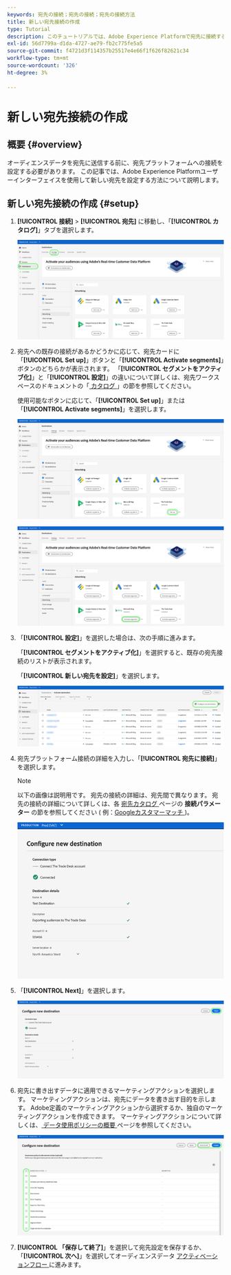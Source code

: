 ```yaml
---
keywords: 宛先の接続；宛先の接続；宛先の接続方法
title: 新しい宛先接続の作成
type: Tutorial
description: このチュートリアルでは、Adobe Experience Platformで宛先に接続する手順を示します
exl-id: 56d7799a-d1da-4727-ae79-fb2c775fe5a5
source-git-commit: f4721d3f114357b25517e4e66f1f626f82621c34
workflow-type: tm+mt
source-wordcount: '326'
ht-degree: 3%

---
```


# 新しい宛先接続の作成

## 概要 {#overview}

オーディエンスデータを宛先に送信する前に、宛先プラットフォームへの接続を設定する必要があります。 この記事では、Adobe Experience Platformユーザーインターフェイスを使用して新しい宛先を設定する方法について説明します。

## 新しい宛先接続の作成 {#setup}

1. **[!UICONTROL 接続]** > **[!UICONTROL 宛先]** に移動し、「**[!UICONTROL カタログ]**」タブを選択します。

   ![カタログページ](../assets/ui/connect-destinations/catalog.png)

1. 宛先への既存の接続があるかどうかに応じて、宛先カードに「**[!UICONTROL Set up]**」ボタンと「**[!UICONTROL Activate segments]**」ボタンのどちらかが表示されます。 「**[!UICONTROL セグメントをアクティブ化]**」と「**[!UICONTROL 設定]**」の違いについて詳しくは、宛先ワークスペースのドキュメントの「[ カタログ ](../ui/destinations-workspace.md#catalog)」の節を参照してください。

   使用可能なボタンに応じて、「**[!UICONTROL Set up]**」または「**[!UICONTROL Activate segments]**」を選択します。

   ![カタログページ](../assets/ui/connect-destinations/set-up.png)

   ![セグメントのアクティブ化](../assets/ui/connect-destinations/activate-segments.png)

1. 「**[!UICONTROL 設定]**」を選択した場合は、次の手順に進みます。

   「**[!UICONTROL セグメントをアクティブ化]**」を選択すると、既存の宛先接続のリストが表示されます。

   「**[!UICONTROL 新しい宛先を設定]**」を選択します。

   ![新しい宛先の設定](../assets/ui/connect-destinations/configure-new-destination.png)

1. 宛先プラットフォーム接続の詳細を入力し、「**[!UICONTROL 宛先に接続]**」を選択します。

   >[!NOTE]
   >
   >以下の画像は説明用です。 宛先の接続の詳細は、宛先間で異なります。 宛先の接続の詳細について詳しくは、各 [ 宛先カタログ ](../catalog/overview.md) ページの **接続パラメーター** の節を参照してください ( 例：[Googleカスタマーマッチ ](..//catalog/advertising/google-customer-match.md#parameters))。

   ![宛先に接続](../assets/ui/connect-destinations/connect-destination.png)

1. 「**[!UICONTROL Next]**」を選択します。

   ![宛先に接続](../assets/ui/connect-destinations/next.png)

1. 宛先に書き出すデータに適用できるマーケティングアクションを選択します。 マーケティングアクションは、宛先にデータを書き出す目的を示します。 Adobe定義のマーケティングアクションから選択するか、独自のマーケティングアクションを作成できます。 マーケティングアクションについて詳しくは、[ データ使用ポリシーの概要 ](../../data-governance/policies/overview.md) ページを参照してください。

   ![マーケティングアクションの選択](../assets/ui/connect-destinations/governance.png)

1. **[!UICONTROL 「保存して終了]**」を選択して宛先設定を保存するか、「**[!UICONTROL 次へ]**」を選択してオーディエンスデータ [ アクティベーションフロー ](activation-overview.md) に進みます。